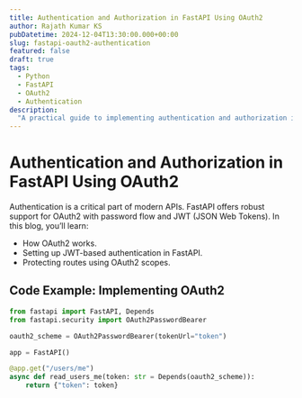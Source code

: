 ```yaml
---
title: Authentication and Authorization in FastAPI Using OAuth2
author: Rajath Kumar KS
pubDatetime: 2024-12-04T13:30:00.000+00:00
slug: fastapi-oauth2-authentication
featured: false
draft: true
tags:
  - Python
  - FastAPI
  - OAuth2
  - Authentication
description:
  "A practical guide to implementing authentication and authorization in FastAPI using OAuth2 with JWT tokens."
---
```


# Authentication and Authorization in FastAPI Using OAuth2

Authentication is a critical part of modern APIs. FastAPI offers robust support for OAuth2 with password flow and JWT (JSON Web Tokens). In this blog, you’ll learn:

- How OAuth2 works.
- Setting up JWT-based authentication in FastAPI.
- Protecting routes using OAuth2 scopes.

## Code Example: Implementing OAuth2

```python
from fastapi import FastAPI, Depends
from fastapi.security import OAuth2PasswordBearer

oauth2_scheme = OAuth2PasswordBearer(tokenUrl="token")

app = FastAPI()

@app.get("/users/me")
async def read_users_me(token: str = Depends(oauth2_scheme)):
    return {"token": token}
```
